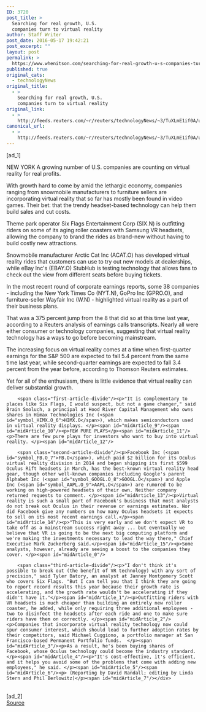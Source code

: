 ```yaml
---
ID: 3720
post_title: >
  Searching for real growth, U.S.
  companies turn to virtual reality
author: Staff Writer
post_date: 2016-05-17 19:42:21
post_excerpt: ""
layout: post
permalink: >
  https://www.whenitson.com/searching-for-real-growth-u-s-companies-turn-to-virtual-reality/
published: true
original_cats:
  - technologyNews
original_title:
  - >
    Searching for real growth, U.S.
    companies turn to virtual reality
original_link:
  - >
    http://feeds.reuters.com/~r/reuters/technologyNews/~3/TuXLmE1if0A/us-virtualreality-companies-stocks-idUSKCN0Y824Q
canonical_url:
  - >
    http://feeds.reuters.com/~r/reuters/technologyNews/~3/TuXLmE1if0A/us-virtualreality-companies-stocks-idUSKCN0Y824Q
---
```

 [ad_1]
<br><div id="articleText">
<span id="midArticle_start"/>

<span id="midArticle_0"/><span class="focusParagraph" readability="2"><p><span class="articleLocation">NEW YORK</span> A growing number of U.S. companies are counting on virtual reality for real profits.  </p></span><span id="midArticle_1"/><p>With growth hard to come by amid the lethargic economy, companies ranging from snowmobile manufacturers to furniture sellers are incorporating virtual reality that so far has mostly been found in video games. Their bet: that the trendy headset-based technology can help them build sales and cut costs.</p><span id="midArticle_2"/><p>Theme park operator Six Flags Entertainment Corp (<span id="symbol_SIX.N_0">SIX.N</span>) is outfitting riders on some of its aging roller coasters with Samsung VR headsets, allowing the company to brand the rides as brand-new without having to build costly new attractions. </p><span id="midArticle_3"/><p>Snowmobile manufacturer Arctic Cat Inc (<span id="symbol_ACAT.O_1">ACAT.O</span>) has developed virtual reality rides that customers can use to try out new models at dealerships, while eBay Inc's (<span id="symbol_EBAY.O_2">EBAY.O</span>)  StubHub is testing technology that allows fans to check out the view from different seats before buying tickets.</p><span id="midArticle_4"/><p>In the most recent round of corporate earnings reports, some 38 companies - including the New York Times Co (<span id="symbol_NYT.N_3">NYT.N</span>), GoPro Inc (<span id="symbol_GPRO.O_4">GPRO.O</span>), and furniture-seller Wayfair Inc (<span id="symbol_W.N_5">W.N</span>) - highlighted virtual reality as a part of their business plans. </p><span id="midArticle_5"/><p>That was a 375 percent jump from the 8 that did so at this time last year, according to a Reuters analysis of earnings calls transcripts. Nearly all were either consumer or technology companies, suggesting that virtual reality technology has a ways to go before becoming mainstream.</p><span id="midArticle_6"/><p>The increasing focus on virtual reality comes at a time when first-quarter earnings for the S&amp;P 500 are expected to fall 5.4 percent from the same time last year, while second-quarter earnings are expected to fall 3.4 percent from the year before, according to Thomson Reuters estimates. </p><span id="midArticle_7"/><p>Yet for all of the enthusiasm, there is little evidence that virtual reality can deliver substantial growth. </p><span id="midArticle_8"/>
        
        <span class="first-article-divide"/><p>"It is complementary to places like Six Flags, I would suspect, but not a game changer," said Brain Smoluch, a principal at Hood River Capital Management who owns shares in Himax Technologies Inc (<span id="symbol_HIMX.O_6">HIMX.O</span>), which makes semiconductors used in virtual reality displays. </p><span id="midArticle_9"/><span id="midArticle_10"/><p>FEW PURE PLAYS</p><span id="midArticle_11"/><p>There are few pure plays for investors who want to buy into virtual reality. </p><span id="midArticle_12"/>
        
        <span class="second-article-divide"/><p>Facebook Inc (<span id="symbol_FB.O_7">FB.O</span>), which paid $2 billion for its Oculus virtual reality division in 2014 and began shipping its first $599 Oculus Rift headsets in March, has the best-known virtual reality head gear, though other well-known companies including Google's parent Alphabet Inc (<span id="symbol_GOOGL.O_8">GOOGL.O</span>) and Apple Inc (<span id="symbol_AAPL.O_9">AAPL.O</span>) are rumored to be working on high-powered headsets of their own. Neither company returned requests to comment. </p><span id="midArticle_13"/><p>Virtual reality is such a small part of Facebook's business that most analysts do not break out Oculus in their revenue or earnings estimates. Nor did Facebook give any numbers on how many Oculus headsets it expects to sell on its most recent earnings call.</p><span id="midArticle_14"/><p>"This is very early and we don't expect VR to take off as a mainstream success right away ... but eventually we believe that VR is going to be the next big computing platform and we're making the investments necessary to lead the way there," Chief Executive Mark Zuckerberg said.</p><span id="midArticle_15"/><p>Some analysts, however, already are seeing a boost to the companies they cover. </p><span id="midArticle_0"/>
        
        <span class="third-article-divide"/><p>"I don't think it's possible to break out (the benefit of VR technology) with any sort of precision," said Tyler Batory, an analyst at Janney Montgomery Scott who covers Six Flags. "But I can tell you that I think they are going to report record results this year because their growth rate is accelerating, and the growth rate wouldn't be accelerating if they didn't have it."</p><span id="midArticle_1"/><p>Outfitting riders with VR headsets is much cheaper than building an entirely new roller coaster, he added, while only requiring three additional employees - two to disinfect the headsets after each ride and one to make sure riders have them on correctly. </p><span id="midArticle_2"/><p>Companies that incorporate virtual reality technology now could spur consumer interest, which should lead to further adoption rates by their competitors, said Michael Cuggiono, a portfolio manager at San Francisco-based Permanent Portfolio funds.  </p><span id="midArticle_3"/><p>As a result, he's been buying shares of Facebook, whose Oculus technology could become the industry standard.</p><span id="midArticle_4"/><p>"It's cost-effective, it's efficient, and it helps you avoid some of the problems that come with adding new employees," he said. </p><span id="midArticle_5"/><span id="midArticle_6"/><p> (Reporting by David Randall; editing by Linda Stern and Phil Berlowitz)</p><span id="midArticle_7"/></div>
<br>[ad_2]
<br><a href="http://feeds.reuters.com/~r/reuters/technologyNews/~3/TuXLmE1if0A/us-virtualreality-companies-stocks-idUSKCN0Y824Q">Source </a>